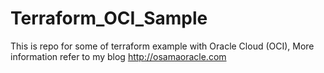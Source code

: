 # Terraform_OCI_Sample
 This is repo for some of terraform example with Oracle Cloud (OCI), More information refer to my blog http://osamaoracle.com
